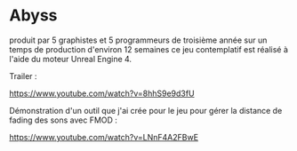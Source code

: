 # Abyss

produit par 5 graphistes et 5 programmeurs de troisième année sur un temps de production d'environ 12 semaines ce jeu contemplatif est réalisé à l'aide du moteur Unreal Engine 4.

Trailer : 

https://www.youtube.com/watch?v=8hhS9e9d3fU



Démonstration d'un outil que j'ai crée pour le jeu pour gérer la distance de fading des sons avec FMOD :

https://www.youtube.com/watch?v=LNnF4A2FBwE
